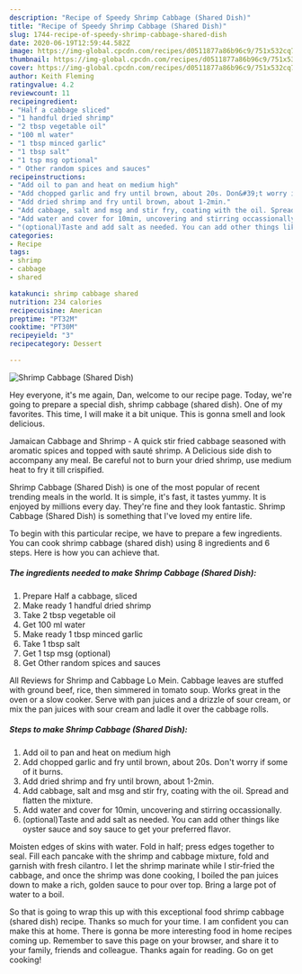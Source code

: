 ```yaml
---
description: "Recipe of Speedy Shrimp Cabbage (Shared Dish)"
title: "Recipe of Speedy Shrimp Cabbage (Shared Dish)"
slug: 1744-recipe-of-speedy-shrimp-cabbage-shared-dish
date: 2020-06-19T12:59:44.582Z
image: https://img-global.cpcdn.com/recipes/d0511877a86b96c9/751x532cq70/shrimp-cabbage-shared-dish-recipe-main-photo.jpg
thumbnail: https://img-global.cpcdn.com/recipes/d0511877a86b96c9/751x532cq70/shrimp-cabbage-shared-dish-recipe-main-photo.jpg
cover: https://img-global.cpcdn.com/recipes/d0511877a86b96c9/751x532cq70/shrimp-cabbage-shared-dish-recipe-main-photo.jpg
author: Keith Fleming
ratingvalue: 4.2
reviewcount: 11
recipeingredient:
- "Half a cabbage sliced"
- "1 handful dried shrimp"
- "2 tbsp vegetable oil"
- "100 ml water"
- "1 tbsp minced garlic"
- "1 tbsp salt"
- "1 tsp msg optional"
- " Other random spices and sauces"
recipeinstructions:
- "Add oil to pan and heat on medium high"
- "Add chopped garlic and fry until brown, about 20s. Don&#39;t worry if some of it burns."
- "Add dried shrimp and fry until brown, about 1-2min."
- "Add cabbage, salt and msg and stir fry, coating with the oil. Spread and flatten the mixture."
- "Add water and cover for 10min, uncovering and stirring occassionally."
- "(optional)Taste and add salt as needed. You can add other things like oyster sauce and soy sauce to get your preferred flavor."
categories:
- Recipe
tags:
- shrimp
- cabbage
- shared

katakunci: shrimp cabbage shared 
nutrition: 234 calories
recipecuisine: American
preptime: "PT32M"
cooktime: "PT30M"
recipeyield: "3"
recipecategory: Dessert

---
```



![Shrimp Cabbage (Shared Dish)](https://img-global.cpcdn.com/recipes/d0511877a86b96c9/751x532cq70/shrimp-cabbage-shared-dish-recipe-main-photo.jpg)

Hey everyone, it's me again, Dan, welcome to our recipe page. Today, we're going to prepare a special dish, shrimp cabbage (shared dish). One of my favorites. This time, I will make it a bit unique. This is gonna smell and look delicious.

Jamaican Cabbage and Shrimp - A quick stir fried cabbage seasoned with aromatic spices and topped with sauté shrimp. A Delicious side dish to accompany any meal. Be careful not to burn your dried shrimp, use medium heat to fry it till crispified.

Shrimp Cabbage (Shared Dish) is one of the most popular of recent trending meals in the world. It is simple, it's fast, it tastes yummy. It is enjoyed by millions every day. They're fine and they look fantastic. Shrimp Cabbage (Shared Dish) is something that I've loved my entire life.


To begin with this particular recipe, we have to prepare a few ingredients. You can cook shrimp cabbage (shared dish) using 8 ingredients and 6 steps. Here is how you can achieve that.

<!--inarticleads1-->

##### The ingredients needed to make Shrimp Cabbage (Shared Dish):

1. Prepare Half a cabbage, sliced
1. Make ready 1 handful dried shrimp
1. Take 2 tbsp vegetable oil
1. Get 100 ml water
1. Make ready 1 tbsp minced garlic
1. Take 1 tbsp salt
1. Get 1 tsp msg (optional)
1. Get  Other random spices and sauces


All Reviews for Shrimp and Cabbage Lo Mein. Cabbage leaves are stuffed with ground beef, rice, then simmered in tomato soup. Works great in the oven or a slow cooker. Serve with pan juices and a drizzle of sour cream, or mix the pan juices with sour cream and ladle it over the cabbage rolls. 

<!--inarticleads2-->

##### Steps to make Shrimp Cabbage (Shared Dish):

1. Add oil to pan and heat on medium high
1. Add chopped garlic and fry until brown, about 20s. Don&#39;t worry if some of it burns.
1. Add dried shrimp and fry until brown, about 1-2min.
1. Add cabbage, salt and msg and stir fry, coating with the oil. Spread and flatten the mixture.
1. Add water and cover for 10min, uncovering and stirring occassionally.
1. (optional)Taste and add salt as needed. You can add other things like oyster sauce and soy sauce to get your preferred flavor.


Moisten edges of skins with water. Fold in half; press edges together to seal. Fill each pancake with the shrimp and cabbage mixture, fold and garnish with fresh cilantro. I let the shrimp marinate while I stir-fried the cabbage, and once the shrimp was done cooking, I boiled the pan juices down to make a rich, golden sauce to pour over top. Bring a large pot of water to a boil. 

So that is going to wrap this up with this exceptional food shrimp cabbage (shared dish) recipe. Thanks so much for your time. I am confident you can make this at home. There is gonna be more interesting food in home recipes coming up. Remember to save this page on your browser, and share it to your family, friends and colleague. Thanks again for reading. Go on get cooking!
